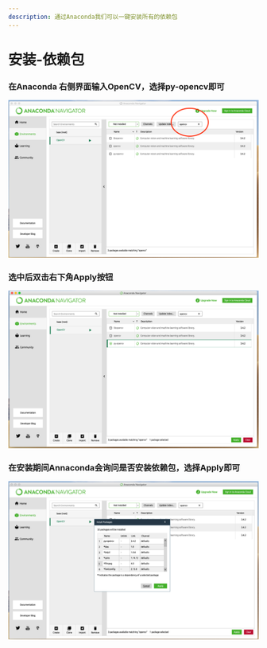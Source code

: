 ```yaml
---
description: 通过Anaconda我们可以一键安装所有的依赖包
---
```


# 安装-依赖包

### 在Anaconda 右侧界面输入OpenCV，选择py-opencv即可

![](../.gitbook/assets/screen-shot-2019-06-09-at-1.51.06-pm.png)

### 选中后双击右下角Apply按钮

![](../.gitbook/assets/screen-shot-2019-06-09-at-1.52.34-pm.png)

### 在安装期间Annaconda会询问是否安装依赖包，选择Apply即可

![](../.gitbook/assets/screen-shot-2019-06-09-at-1.53.10-pm.png)

